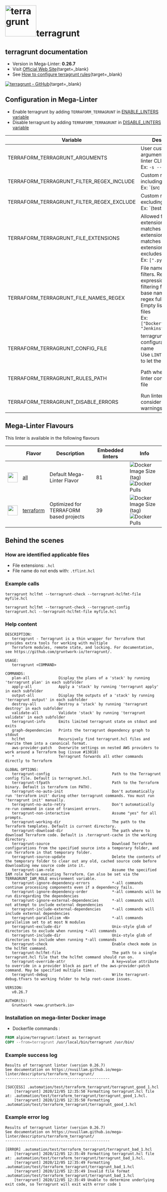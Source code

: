 <!-- markdownlint-disable MD033 MD041 -->
<!-- Generated by .automation/build.py, please do not update manually -->
# <a href="https://terragrunt.gruntwork.io" target="blank" title="Visit linter Web Site"><img src="https://github.com/gruntwork-io/terragrunt/blob/master/docs/assets/img/favicon/ms-icon-310x310.png" alt="terragrunt" height="100px" class="megalinter-logo"></a>terragrunt

## terragrunt documentation

- Version in Mega-Linter: **0.26.7**
- Visit [Official Web Site](https://terragrunt.gruntwork.io){target=_blank}
- See [How to configure terragrunt rules](https://terragrunt.gruntwork.io/docs/getting-started/configuration/#terragrunt-configuration-file){target=_blank}

[![terragrunt - GitHub](https://gh-card.dev/repos/gruntwork-io/terragrunt.svg?fullname=)](https://github.com/gruntwork-io/terragrunt){target=_blank}

## Configuration in Mega-Linter

- Enable terragrunt by adding `TERRAFORM_TERRAGRUNT` in [ENABLE_LINTERS variable](https://nvuillam.github.io/mega-linter/configuration/#activation-and-deactivation)
- Disable terragrunt by adding `TERRAFORM_TERRAGRUNT` in [DISABLE_LINTERS variable](https://nvuillam.github.io/mega-linter/configuration/#activation-and-deactivation)

| Variable                                  | Description                                                                                                                                                                                  | Default value                                    |
|-------------------------------------------|----------------------------------------------------------------------------------------------------------------------------------------------------------------------------------------------|--------------------------------------------------|
| TERRAFORM_TERRAGRUNT_ARGUMENTS            | User custom arguments to add in linter CLI call<br/>Ex: `-s --foo "bar"`                                                                                                                     |                                                  |
| TERRAFORM_TERRAGRUNT_FILTER_REGEX_INCLUDE | Custom regex including filter<br/>Ex: `(src|lib)`                                                                                                                                            | Include every file                               |
| TERRAFORM_TERRAGRUNT_FILTER_REGEX_EXCLUDE | Custom regex excluding filter<br/>Ex: `(test|examples)`                                                                                                                                      | Exclude no file                                  |
| TERRAFORM_TERRAGRUNT_FILE_EXTENSIONS      | Allowed file extensions. `"*"` matches any extension, `""` matches empty extension. Empty list excludes all files<br/>Ex: `[".py", ""]`                                                      | `[".hcl"]`                                       |
| TERRAFORM_TERRAGRUNT_FILE_NAMES_REGEX     | File name regex filters. Regular expression list for filtering files by their base names using regex full match. Empty list includes all files<br/>Ex: `["Dockerfile(-.+)?", "Jenkinsfile"]` | Include every file                               |
| TERRAFORM_TERRAGRUNT_CONFIG_FILE          | terragrunt configuration file name</br>Use `LINTER_DEFAULT` to let the linter find it                                                                                                        | `terragrunt.hcl`                                 |
| TERRAFORM_TERRAGRUNT_RULES_PATH           | Path where to find linter configuration file                                                                                                                                                 | Workspace folder, then Mega-Linter default rules |
| TERRAFORM_TERRAGRUNT_DISABLE_ERRORS       | Run linter but consider errors as warnings                                                                                                                                                   | `false`                                          |

## Mega-Linter Flavours

This linter is available in the following flavours

| <!-- -->                                                                                                                                                  | Flavor                                                                 | Description                            | Embedded linters | Info                                                                                                                                                                                       |
|-----------------------------------------------------------------------------------------------------------------------------------------------------------|------------------------------------------------------------------------|----------------------------------------|------------------|--------------------------------------------------------------------------------------------------------------------------------------------------------------------------------------------|
| <img src="https://github.com/nvuillam/mega-linter/raw/master/docs/assets/images/mega-linter-square.png" alt="" height="32px" class="megalinter-icon"></a> | [all](https://nvuillam.github.io/mega-linter/supported-linters/)       | Default Mega-Linter Flavor             | 81               | ![Docker Image Size (tag)](https://img.shields.io/docker/image-size/nvuillam/mega-linter/v4) ![Docker Pulls](https://img.shields.io/docker/pulls/nvuillam/mega-linter)                     |
| <img src="https://github.com/nvuillam/mega-linter/raw/master/docs/assets/icons/terraform.ico" alt="" height="32px" class="megalinter-icon"></a>           | [terraform](https://nvuillam.github.io/mega-linter/flavors/terraform/) | Optimized for TERRAFORM based projects | 39               | ![Docker Image Size (tag)](https://img.shields.io/docker/image-size/nvuillam/mega-linter-terraform/v4) ![Docker Pulls](https://img.shields.io/docker/pulls/nvuillam/mega-linter-terraform) |

## Behind the scenes

### How are identified applicable files

- File extensions: `.hcl`
- File name do not ends with: `.tflint.hcl`

<!-- markdownlint-disable -->
<!-- /* cSpell:disable */ -->

### Example calls

```shell
terragrunt hclfmt --terragrunt-check --terragrunt-hclfmt-file myfile.hcl
```

```shell
terragrunt hclfmt --terragrunt-check --terragrunt-config terragrunt.hcl --terragrunt-hclfmt-file myfile.hcl
```


### Help content

```shell
DESCRIPTION:
   terragrunt - Terragrunt is a thin wrapper for Terraform that provides extra tools for working with multiple
   Terraform modules, remote state, and locking. For documentation, see https://github.com/gruntwork-io/terragrunt/.

USAGE:
   terragrunt <COMMAND>

COMMANDS:
   plan-all             Display the plans of a 'stack' by running 'terragrunt plan' in each subfolder
   apply-all            Apply a 'stack' by running 'terragrunt apply' in each subfolder
   output-all           Display the outputs of a 'stack' by running 'terragrunt output' in each subfolder
   destroy-all          Destroy a 'stack' by running 'terragrunt destroy' in each subfolder
   validate-all         Validate 'stack' by running 'terragrunt validate' in each subfolder
   terragrunt-info      Emits limited terragrunt state on stdout and exits
   graph-dependencies   Prints the terragrunt dependency graph to stdout
   hclfmt               Recursively find terragrunt.hcl files and rewrite them into a canonical format.
   aws-provider-patch   Overwrite settings on nested AWS providers to work around a Terraform bug (issue #13018)
   *                    Terragrunt forwards all other commands directly to Terraform

GLOBAL OPTIONS:
   terragrunt-config                            Path to the Terragrunt config file. Default is terragrunt.hcl.
   terragrunt-tfpath                            Path to the Terraform binary. Default is terraform (on PATH).
   terragrunt-no-auto-init                      Don't automatically run 'terraform init' during other terragrunt commands. You must run 'terragrunt init' manually.
   terragrunt-no-auto-retry                     Don't automatically re-run command in case of transient errors.
   terragrunt-non-interactive                   Assume "yes" for all prompts.
   terragrunt-working-dir                       The path to the Terraform templates. Default is current directory.
   terragrunt-download-dir                      The path where to download Terraform code. Default is .terragrunt-cache in the working directory.
   terragrunt-source                            Download Terraform configurations from the specified source into a temporary folder, and run Terraform in that temporary folder.
   terragrunt-source-update                     Delete the contents of the temporary folder to clear out any old, cached source code before downloading new source code into it.
   terragrunt-iam-role                          Assume the specified IAM role before executing Terraform. Can also be set via the TERRAGRUNT_IAM_ROLE environment variable.
   terragrunt-ignore-dependency-errors          *-all commands continue processing components even if a dependency fails.
   terragrunt-ignore-dependency-order           *-all commands will be run disregarding the dependencies
   terragrunt-ignore-external-dependencies      *-all commands will not attempt to include external dependencies
   terragrunt-include-external-dependencies     *-all commands will include external dependencies
   terragrunt-parallelism <N>                   *-all commands parallelism set to at most N modules
   terragrunt-exclude-dir                       Unix-style glob of directories to exclude when running *-all commands
   terragrunt-include-dir                       Unix-style glob of directories to include when running *-all commands
   terragrunt-check                             Enable check mode in the hclfmt command.
   terragrunt-hclfmt-file                       The path to a single terragrunt.hcl file that the hclfmt command should run on.
   terragrunt-override-attr                     A key=value attribute to override in a provider block as part of the aws-provider-patch command. May be specified multiple times.
   terragrunt-debug                             Write terragrunt-debug.tfvars to working folder to help root-cause issues.

VERSION:
   v0.26.7

AUTHOR(S):
   Gruntwork <www.gruntwork.io>

```

### Installation on mega-linter Docker image

- Dockerfile commands :
```dockerfile
FROM alpine/terragrunt:latest as terragrunt
COPY --from=terragrunt /usr/local/bin/terragrunt /usr/bin/
```


### Example success log

```shell
Results of terragrunt linter (version 0.26.7)
See documentation on https://nvuillam.github.io/mega-linter/descriptors/terraform_terragrunt/
-----------------------------------------------

[SUCCESS] .automation/test/terraform_terragrunt/terragrunt_good_1.hcl
    [terragrunt] 2020/12/05 12:35:50 Formatting terragrunt.hcl file at: .automation/test/terraform_terragrunt/terragrunt_good_1.hcl.
    [terragrunt] 2020/12/05 12:35:50 Formatting .automation/test/terraform_terragrunt/terragrunt_good_1.hcl

```

### Example error log

```shell
Results of terragrunt linter (version 0.26.7)
See documentation on https://nvuillam.github.io/mega-linter/descriptors/terraform_terragrunt/
-----------------------------------------------

[ERROR] .automation/test/terraform_terragrunt/terragrunt_bad_1.hcl
    [terragrunt] 2020/12/05 12:35:49 Formatting terragrunt.hcl file at: .automation/test/terraform_terragrunt/terragrunt_bad_1.hcl.
    [terragrunt] 2020/12/05 12:35:49 Formatting .automation/test/terraform_terragrunt/terragrunt_bad_1.hcl
    [terragrunt] 2020/12/05 12:35:49 Invalid file format .automation/test/terraform_terragrunt/terragrunt_bad_1.hcl
    [terragrunt] 2020/12/05 12:35:49 Unable to determine underlying exit code, so Terragrunt will exit with error code 1

```
